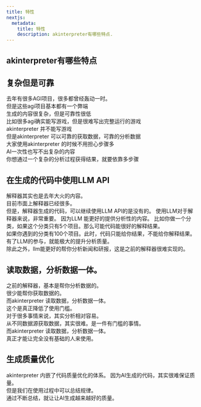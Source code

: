 ```yaml
---
title: 特性
nextjs:
  metadata:
    title: 特性
    description: akinterpreter有哪些特点.
---
```


akinterpreter有哪些特点
---

## 复杂但是可靠

去年有很多AGI项目，很多都曾经轰动一时。   
但是这些agi项目基本都有一个弊端   
生成的内容很复杂，但是可靠性很低   
比如很多agi确实能写游戏，但是很难写出完整运行的游戏   
akinterpreter 并不能写游戏   
但是akinterpreter 可以可靠的获取数据，可靠的分析数据   
大家使用akinterpreter 的时候不用担心步骤多   
AI一次性也写不出复杂的内容    
你想通过一个复杂的分析过程获得结果，就要依靠多步骤   

## 在生成的代码中使用LLM API

解释器其实也是去年大火的内容。   
目前市面上解释器已经很多。   
但是，解释器生成的代码，可以继续使用LLM API的是没有的。
使用LLM对于解释器来说，非常重要。
因为LLM 能更好的提供分析性的内容。
比如你做一个分类，如果这个分类只有5个项目。那么可能代码能很好的解释结果。   
如果你遇到的分类有100个项目。此时，代码只能给你结果，不能给你解释结果。
有了LLM的参与，就能极大的提升分析质量。   
除此之外，llm能更好的帮你分析新闻和研报，这是之前的解释器很难实现的。

## 读取数据，分析数据一体。
之前的解释器，基本是帮你分析数据的。   
很少能帮你获取数据的。   
而akinterpreter 读取数据，分析数据一体。   
这个是真正降低了使用门槛。   
对于很多事情来说，其实分析相对容易。   
从不同数据源获取数据，其实很难。是一件有门槛的事情。   
而akinterpreter 读取数据，分析数据一体。   
真正才能让完全没有基础的人来使用。   

## 生成质量优化
akinterpreter 内嵌了代码质量优化的体系。
因为AI生成的代码，其实很难保证质量。   
但是我们在使用过程中可以总结规律。   
通过不断总结，就让让AI生成越来越好的质量。   

